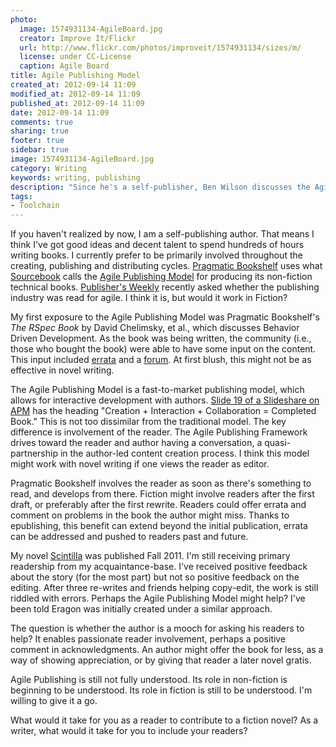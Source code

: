 ```yaml
---
photo:
  image: 1574931134-AgileBoard.jpg
  creator: Improve It/Flickr
  url: http://www.flickr.com/photos/improveit/1574931134/sizes/m/
  license: under CC-License
  caption: Agile Board
title: Agile Publishing Model
created_at: 2012-09-14 11:09
modified_at: 2012-09-14 11:09
published_at: 2012-09-14 11:09
date: 2012-09-14 11:09
comments: true
sharing: true
footer: true
sidebar: true
image: 1574931134-AgileBoard.jpg
category: Writing
keywords: writing, publishing
description: "Since he's a self-publisher, Ben Wilson discusses the Agile Publishing Model as a way to progressively improve a novel."
tags:
- Toolchain
---
```

<!--Lead Paragraph-->
If you haven't realized by now, I am a self-publishing author. That means I think I've got good ideas and decent talent to spend hundreds of hours writing books. I currently prefer to be primarily involved throughout the creating, publishing and distributing cycles. [Pragmatic Bookshelf](http://pragprog.com/) uses what [Sourcebook](http://www.sourcebooks.com/blog/sourcebooks-announces-agile-publishing-model.html) calls the [Agile Publishing Model](http://www.sourcebooks.com/agilepublishing/the-shift-age-news/) for producing its non-fiction technical books. [Publisher's Weekly](https://web.archive.org/web/20140305064031/http://www.publishersweekly.com/pw/by-topic/industry-news/publisher-news/article/53426-is-publishing-ready-for-agile.html) recently asked whether the publishing industry was read for agile. I think it is, but would it work in Fiction?

<!-- more -->
<!--Personal Experience-->
My first exposure to the Agile Publishing Model was Pragmatic Bookshelf's _The RSpec Book_ by David Chelimsky, et al., which discusses Behavior Driven Development. As the book was being written, the community (i.e., those who bought the book) were able to have some input on the content. This input included [errata](http://pragprog.com/titles/achbd/errata) and a [forum](http://forums.pragprog.com/forums/95). At first blush, this might not be as effective in novel writing.

<!--Rationale-->
The Agile Publishing Model is a fast-to-market publishing model, which allows for interactive development with authors. [Slide 19 of a Slideshare on APM](http://www.slideshare.net/draccah/agile-publishing-model-version-2012) has the heading "Creation + Interaction + Collaboration = Completed Book." This is not too dissimilar from the traditional model. The key difference is involvement of the reader. The Agile Publishing Framework drives toward the reader and author having a conversation, a quasi-partnership in the author-led content creation process. I think this model might work with novel writing if one views the reader as editor.

Pragmatic Bookshelf involves the reader as soon as there's something to read, and develops from there. Fiction might involve readers after the first draft, or preferably after the first rewrite. Readers could offer errata and comment on problems in the book the author might miss. Thanks to epublishing, this benefit can extend beyond the initial publication, errata can be addressed and pushed to readers past and future.

My novel [Scintilla](/books/#Scintilla) was published Fall 2011. I'm still receiving primary readership from my acquaintance-base. I've received positive feedback about the story (for the most part) but not so positive feedback on the editing. After three re-writes and friends helping copy-edit, the work is still riddled with errors. Perhaps the Agile Publishing Model might help? I've been told Eragon was initially created under a similar approach.

The question is whether the author is a mooch for asking his readers to help? It enables passionate reader involvement, perhaps a positive comment in acknowledgments. An author might offer the book for less, as a way of showing appreciation, or by giving that reader a later novel gratis.

<!--Conclusion-->
Agile Publishing is still not fully understood. Its role in non-fiction is beginning to be understood. Its role in fiction is still to be understood. I'm willing to give it a go.

<!--Discussion Question-->

What would it take for you as a reader to contribute to a fiction novel? As a writer, what would it take for you to include your readers?
